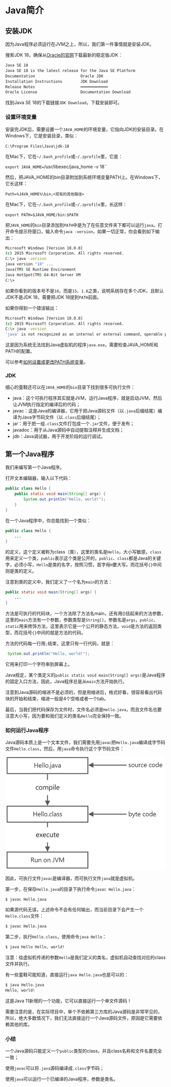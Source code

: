 # Java简介

## 安装JDK
因为Java程序必须运行在JVM之上，所以，我们第一件事情就是安装JDK。

搜索JDK 18，确保从[Oracle的官网](https://www.oracle.com/java/technologies/javase-downloads.html)下载最新的稳定版JDK：
```html
Java SE 18 
Java SE 18 is the latest release for the Java SE Platform 
Documentation                  	 Oracle JDK 
Installation Instructions        JDK Download 
Release Notes                    ════════════ 
Oracle License                   Documentation Download 
```
找到Java SE 18的下载链接`JDK Download`，下载安装即可。

### 设置环境变量
安装完JDK后，需要设置一个`JAVA_HOME`的环境变量，它指向JDK的安装目录。在Windows下，它是安装目录，类似：

`C:\Program Files\Java\jdk-18 `

在Mac下，它在`~/.bash_profile`或`~/.zprofile`里，它是：

`export JAVA_HOME=`/usr/libexec/java_home -v 18``

然后，把JAVA_HOME的bin目录附加到系统环境变量PATH上。在Windows下，它长这样：

`Path=%JAVA_HOME%\bin;<现有的其他路径> `

在Mac下，它在`~/.bash_profile`或`~/.zprofile`里，长这样：

`export PATH=$JAVA_HOME/bin:$PATH `

把`JAVA_HOME`的`bin`目录添加到`PATH`中是为了在任意文件夹下都可以运行`java`。打开命令提示符窗口，输入命令`java -version`，如果一切正常，你会看到如下输出：
```bash
Microsoft Windows [Version 10.0.0]                      
(c) 2015 Microsoft Corporation. All rights reserved.
C:\> java -version
java version "18" ...
Java(TM) SE Runtime Environment
Java HotSpot(TM) 64-Bit Server VM 
C:\> 
```
如果你看到的版本号不是`18`，而是`15`、`1.8`之类，说明系统存在多个JDK，且默认JDK不是JDK 18，需要把JDK 18提到`PATH`前面。

如果你得到一个错误输出：
```bash
Microsoft Windows [Version 10.0.0]
(c) 2015 Microsoft Corporation. All rights reserved. 
C:\> java -version
'java' is not recognized as an internal or external command, operable program or batch file.  
```
这是因为系统无法找到Java虚拟机的程序`java.exe`，需要检查JAVA_HOME和PATH的配置。

可以参考[如何设置或更改PATH系统变量](https://www.java.com/zh_CN/download/help/path.xml)。

### JDK

细心的童鞋还可以在`JAVA_HOME`的`bin`目录下找到很多可执行文件：

- java：这个可执行程序其实就是JVM，运行Java程序，就是启动JVM，然后让JVM执行指定的编译后的代码；
- javac：这是Java的编译器，它用于把Java源码文件（以`.java`后缀结尾）编译为Java字节码文件（以`.class`后缀结尾）；
- jar：用于把一组`.class`文件打包成一个`.jar`文件，便于发布；
- javadoc：用于从Java源码中自动提取注释并生成文档；
- jdb：Java调试器，用于开发阶段的运行调试。

## 第一个Java程序
我们来编写第一个Java程序。

打开文本编辑器，输入以下代码：
```java
public class Hello {
    public static void main(String[] args) {
        System.out.println("Hello, world!");
    }
} 
```
在一个Java程序中，你总能找到一个类似：
```java
public class Hello {
    ...
}
```
的定义，这个定义被称为class（类），这里的类名是`Hello`，大小写敏感，`class`用来定义一个类，`public`表示这个类是公开的，`public`、`class`都是Java的关键字，必须小写，`Hello`是类的名字，按照习惯，首字母`H`要大写。而花括号`{}`中间则是类的定义。

注意到类的定义中，我们定义了一个名为`main`的方法：
```java
public static void main(String[] args) {
    ...
}
```
方法是可执行的代码块，一个方法除了方法名main，还有用()括起来的方法参数，这里的`main`方法有一个参数，参数类型是`String[]`，参数名是`args`，`public`、`static`用来修饰方法，这里表示它是一个公开的静态方法，`void`是方法的返回类型，而花括号`{}`中间的就是方法的代码。

方法的代码每一行用`;`结束，这里只有一行代码，就是：
```java
 System.out.println("Hello, world!"); 
```
它用来打印一个字符串到屏幕上。

Java规定，某个类定义的`public static void main(String[] args)`是Java程序的固定入口方法，因此，Java程序总是从`main`方法开始执行。

注意到Java源码的缩进不是必须的，但是用缩进后，格式好看，很容易看出代码块的开始和结束，缩进一般是4个空格或者一个tab。

最后，当我们把代码保存为文件时，文件名必须是`Hello.java`，而且文件名也要注意大小写，因为要和我们定义的类名`Hello`完全保持一致。

### 如何运行Java程序
Java源码本质上是一个文本文件，我们需要先用`javac`把`Hello.java`编译成字节码文件`Hello.class`，然后，用`java`命令执行这个字节码文件：

![](./Java简介/1653836931051-989753cc-e12f-4ba3-a655-fb181ac42a93.jpeg)

因此，可执行文件`javac`是编译器，而可执行文件`java`就是虚拟机。

第一步，在保存`Hello.java`的目录下执行命令`javac Hello.java`：
```bash
$ javac Hello.java 
```
如果源代码无误，上述命令不会有任何输出，而当前目录下会产生一个`Hello.class`文件：
```bash
$ javac Hello.java 
```
第二步，执行`Hello.class`，使用命令`java Hello`：
```bash
$ java Hello Hello, world! 
```
注意：给虚拟机传递的参数`Hello`是我们定义的类名，虚拟机自动查找对应的class文件并执行。

有一些童鞋可能知道，直接运行`java Hello.java`也是可以的：
```bash
$ java Hello.java
Hello, world! 
```
这是Java 11新增的一个功能，它可以直接运行一个单文件源码！

需要注意的是，在实际项目中，单个不依赖第三方库的Java源码是非常罕见的，所以，绝大多数情况下，我们无法直接运行一个Java源码文件，原因是它需要依赖其他的库。

### 小结

一个Java源码只能定义一个`public`类型的class，并且class名称和文件名要完全一致；

使用`javac`可以将`.java`源码编译成`.class`字节码；

使用`java`可以运行一个已编译的Java程序，参数是类名。
